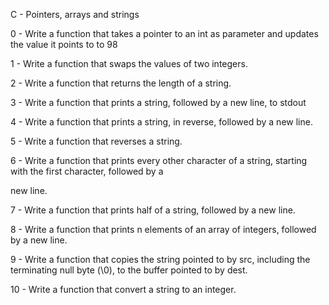 C - Pointers, arrays and strings                                                                                     

0 - Write a function that takes a pointer to an int as parameter and updates the value it points to to 98            

1 - Write a function that swaps the values of two integers.                                                          

2 - Write a function that returns the length of a string.                                                            

3 - Write a function that prints a string, followed by a new line, to stdout                                         

4 - Write a function that prints a string, in reverse, followed by a new line.                                       

5 - Write a function that reverses a string.                                                                         

6 - Write a function that prints every other character of a string, starting with the first character, followed by a 

new line.                                                                                                            

7 - Write a function that prints half of a string, followed by a new line.  

8 - Write a function that prints n elements of an array of integers, followed by a new line.

9 - Write a function that copies the string pointed to by src, including the terminating null byte (\0), to the buffer pointed to by dest.

10 - Write a function that convert a string to an integer.

